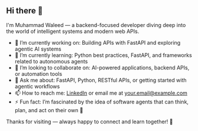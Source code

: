 ## Hi there 👋

I'm Muhammad Waleed — a backend-focused developer diving deep into the world of intelligent systems and modern web APIs.

- 🔭 I’m currently working on: Building APIs with FastAPI and exploring agentic AI systems  
- 🌱 I’m currently learning: Python best practices, FastAPI, and frameworks related to autonomous agents  
- 👯 I’m looking to collaborate on: AI-powered applications, backend APIs, or automation tools  
- 💬 Ask me about: FastAPI, Python, RESTful APIs, or getting started with agentic workflows  
- 📫 How to reach me: [LinkedIn](https://www.linkedin.com/in/your-profile) or email me at your.email@example.com  
- ⚡ Fun fact: I’m fascinated by the idea of software agents that can think, plan, and act on their own 🚀  

Thanks for visiting — always happy to connect and learn together! 🤝

